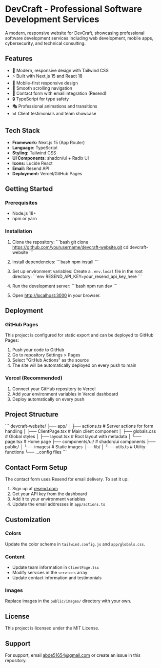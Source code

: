 # DevCraft - Professional Software Development Services

A modern, responsive website for DevCraft, showcasing professional software development services including web development, mobile apps, cybersecurity, and technical consulting.

## Features

- 🎨 Modern, responsive design with Tailwind CSS
- ⚡ Built with Next.js 15 and React 18
- 📱 Mobile-first responsive design
- 🎯 Smooth scrolling navigation
- 📧 Contact form with email integration (Resend)
- 🔒 TypeScript for type safety
- 🎭 Professional animations and transitions
- 📊 Client testimonials and team showcase

## Tech Stack

- **Framework:** Next.js 15 (App Router)
- **Language:** TypeScript
- **Styling:** Tailwind CSS
- **UI Components:** shadcn/ui + Radix UI
- **Icons:** Lucide React
- **Email:** Resend API
- **Deployment:** Vercel/GitHub Pages

## Getting Started

### Prerequisites

- Node.js 18+ 
- npm or yarn

### Installation

1. Clone the repository:
\`\`\`bash
git clone https://github.com/yourusername/devcraft-website.git
cd devcraft-website
\`\`\`

2. Install dependencies:
\`\`\`bash
npm install
\`\`\`

3. Set up environment variables:
Create a `.env.local` file in the root directory:
\`\`\`env
RESEND_API_KEY=your_resend_api_key_here
\`\`\`

4. Run the development server:
\`\`\`bash
npm run dev
\`\`\`

5. Open [http://localhost:3000](http://localhost:3000) in your browser.

## Deployment

### GitHub Pages

This project is configured for static export and can be deployed to GitHub Pages:

1. Push your code to GitHub
2. Go to repository Settings > Pages
3. Select "GitHub Actions" as the source
4. The site will be automatically deployed on every push to main

### Vercel (Recommended)

1. Connect your GitHub repository to Vercel
2. Add your environment variables in Vercel dashboard
3. Deploy automatically on every push

## Project Structure

\`\`\`
devcraft-website/
├── app/
│   ├── actions.ts          # Server actions for form handling
│   ├── ClientPage.tsx      # Main client component
│   ├── globals.css         # Global styles
│   ├── layout.tsx          # Root layout with metadata
│   └── page.tsx            # Home page
├── components/ui/          # shadcn/ui components
├── public/
│   └── images/            # Static images
├── lib/
│   └── utils.ts           # Utility functions
└── ...config files
\`\`\`

## Contact Form Setup

The contact form uses Resend for email delivery. To set it up:

1. Sign up at [resend.com](https://resend.com)
2. Get your API key from the dashboard
3. Add it to your environment variables
4. Update the email addresses in `app/actions.ts`

## Customization

### Colors
Update the color scheme in `tailwind.config.js` and `app/globals.css`.

### Content
- Update team information in `ClientPage.tsx`
- Modify services in the `services` array
- Update contact information and testimonials

### Images
Replace images in the `public/images/` directory with your own.

## License

This project is licensed under the MIT License.

## Support

For support, email abde51654@gmail.com or create an issue in this repository.
